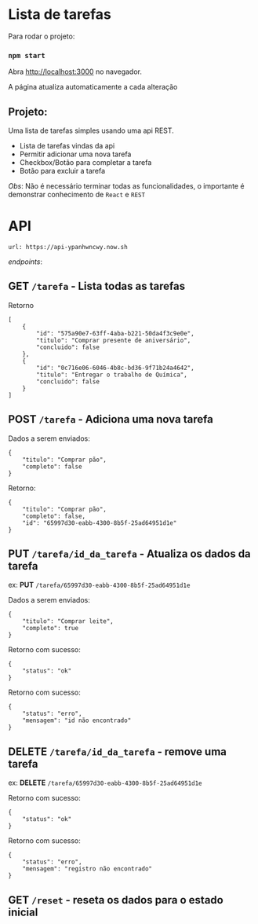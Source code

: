 # Lista de tarefas

Para rodar o projeto:

### `npm start`

Abra [http://localhost:3000](http://localhost:3000) no navegador.

A página atualiza automaticamente a cada alteração

## Projeto:

Uma lista de tarefas simples usando uma api REST.

- Lista de tarefas vindas da api
- Permitir adicionar uma nova tarefa
- Checkbox/Botão para completar a tarefa
- Botão para excluir a tarefa

_Obs_: Não é necessário terminar todas as funcionalidades, o importante é demonstrar conhecimento de `React` e `REST`

# API

`url: https://api-ypanhwncwy.now.sh`

_endpoints_:

## GET `/tarefa` - Lista todas as tarefas

Retorno

```
[
    {
        "id": "575a90e7-63ff-4aba-b221-50da4f3c9e0e",
        "titulo": "Comprar presente de aniversário",
        "concluido": false
    },
    {
        "id": "0c716e06-6046-4b8c-bd36-9f71b24a4642",
        "titulo": "Entregar o trabalho de Química",
        "concluido": false
    }
]
```

## POST `/tarefa` - Adiciona uma nova tarefa

Dados a serem enviados:

```
{
	"titulo": "Comprar pão",
	"completo": false
}
```

Retorno:

```
{
    "titulo": "Comprar pão",
    "completo": false,
    "id": "65997d30-eabb-4300-8b5f-25ad64951d1e"
}
```

## PUT `/tarefa/id_da_tarefa` - Atualiza os dados da tarefa

ex: **PUT** `/tarefa/65997d30-eabb-4300-8b5f-25ad64951d1e`

Dados a serem enviados:

```
{
	"titulo": "Comprar leite",
	"completo": true
}
```

Retorno com sucesso:

```
{
    "status": "ok"
}
```

Retorno com sucesso:

```
{
    "status": "erro",
    "mensagem": "id não encontrado"
}
```

## DELETE `/tarefa/id_da_tarefa` - remove uma tarefa

ex: **DELETE** `/tarefa/65997d30-eabb-4300-8b5f-25ad64951d1e`

Retorno com sucesso:

```
{
    "status": "ok"
}
```

Retorno com sucesso:

```
{
    "status": "erro",
    "mensagem": "registro não encontrado"
}
```

## GET `/reset` - reseta os dados para o estado inicial
